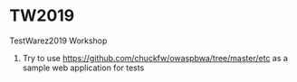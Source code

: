 # TW2019
TestWarez2019 Workshop

1) Try to use https://github.com/chuckfw/owaspbwa/tree/master/etc as a sample web application for tests
